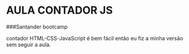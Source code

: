 # AULA CONTADOR JS

###Santander bootcamp

contador HTML-CSS-JavaScript é bem fácil então eu fiz a minha versão sem
seguir a aula.

